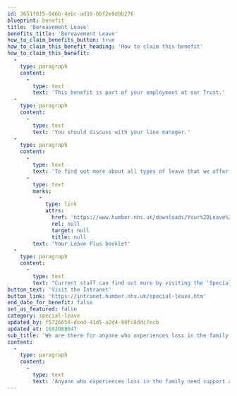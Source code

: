```yaml
---
id: 3651f015-046b-4ebc-ad30-0bf2e9d0b276
blueprint: benefit
title: 'Bereavement Leave'
benefits_title: 'Bereavement Leave'
how_to_claim_benefits_button: true
how_to_claim_this_benefit_heading: 'How to claim this benefit'
how_to_claim_this_benefit:
  -
    type: paragraph
    content:
      -
        type: text
        text: 'This benefit is part of your employment at our Trust.'
  -
    type: paragraph
    content:
      -
        type: text
        text: 'You should discuss with your line manager.'
  -
    type: paragraph
    content:
      -
        type: text
        text: 'To find out more about all types of leave that we offer read the '
      -
        type: text
        marks:
          -
            type: link
            attrs:
              href: 'https://www.humber.nhs.uk/downloads/Your%20Leave%20Plus/Your_Leave_Plus_Policy_Booklet.pdf'
              rel: null
              target: null
              title: null
        text: 'Your Leave Plus booklet'
  -
    type: paragraph
    content:
      -
        type: text
        text: "Current staff can find out more by visiting the 'Special Leave' pages on the Intranet."
button_text: 'Visit the Intranet'
button_link: 'https://intranet.humber.nhs.uk/special-leave.htm'
end_date_for_benefit: false
set_as_featured: false
category: special-leave
updated_by: f5726654-dced-41d5-a2d4-80fc8ddc7ecb
updated_at: 1692088047
sub_title: 'We are there for anyone who experiences loss in the family and who need our support.'
content:
  -
    type: paragraph
    content:
      -
        type: text
        text: 'Anyone who experiences loss in the family need support and the time and space they need to grieve and process their loss. In addition to the range of types of leave to support our staff and mental wellbeing support, we offer up to three days (pro-rata) of paid bereavement leave in the event of the death of a close relative.'
---
```

